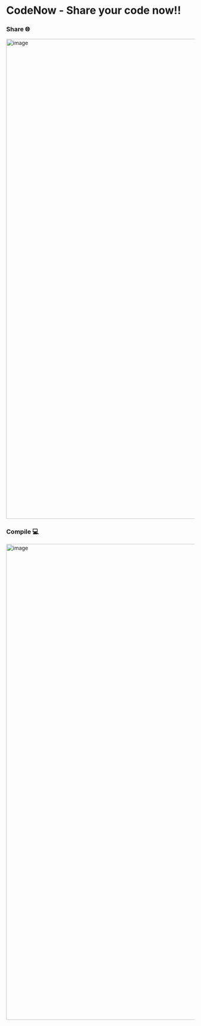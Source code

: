 # CodeNow - Share your code now!!

### Share 🌐
<img width="1280" alt="image" src="https://github.com/krishvsoni/CodeNow/assets/67964054/5bb50271-5ffb-40fe-a6e9-9cdb353325e5">

### Compile 💻
<img width="1269" alt="image" src="https://github.com/krishvsoni/CodeNow/assets/67964054/804345e7-d2b4-4de6-86e8-84c234d2589a">
